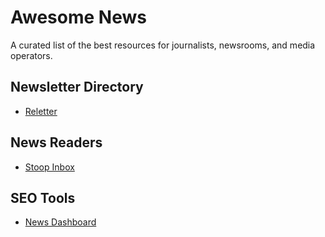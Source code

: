 # Awesome News
A curated list of the best resources for journalists, newsrooms, and media operators. 

## Newsletter Directory
- [Reletter](https://reletter.com)

## News Readers
- [Stoop Inbox](https://stoopinbox.com/)

## SEO Tools
- [News Dashboard](https://newsdashboard.com/en/)
